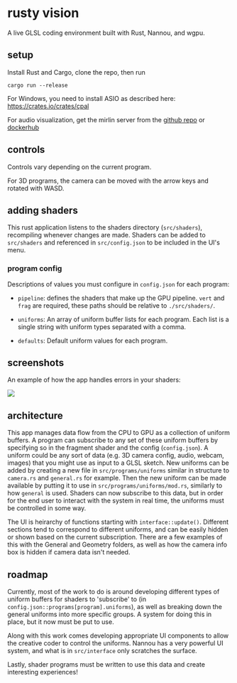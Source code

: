 # rusty vision

A live GLSL coding environment built with Rust, Nannou, and wgpu.

## setup

Install Rust and Cargo, clone the repo, then run

```
cargo run --release
```

For Windows, you need to install ASIO as described here: https://crates.io/crates/cpal

For audio visualization, get the mirlin server from the [github repo](https://github.com/julesyoungberg/mirlin-server) or [dockerhub](https://hub.docker.com/repository/docker/julesyoungberg/mirlin-server)

## controls

Controls vary depending on the current program.

For 3D programs, the camera can be moved with the arrow keys and rotated with WASD.

## adding shaders

This rust application listens to the shaders directory (`src/shaders`), recompiling whenever changes are made. Shaders can be added to `src/shaders` and referenced in `src/config.json` to be included in the UI's menu.

### program config

Descriptions of values you must configure in `config.json` for each program:

- `pipeline`: defines the shaders that make up the GPU pipeline. `vert` and `frag` are required, these paths should be relative to `./src/shaders/`.

- `uniforms`: An array of uniform buffer lists for each program. Each list is a single string with uniform types separated with a comma.

- `defaults`: Default uniform values for each program.

## screenshots

An example of how the app handles errors in your shaders:

![](images/screenshot.png)

## architecture

This app manages data flow from the CPU to GPU as a collection of uniform buffers. A program can subscribe to any set of these uniform buffers by specifying so in the fragment shader and the config (`config.json`). A uniform could be any sort of data (e.g. 3D camera config, audio, webcam, images) that you might use as input to a GLSL sketch. New uniforms can be added by creating a new file in `src/programs/uniforms` similar in structure to `camera.rs` and `general.rs` for example. Then the new uniform can be made available by putting it to use in `src/programs/uniforms/mod.rs`, similarly to how `general` is used. Shaders can now subscribe to this data, but in order for the end user to interact with the system in real time, the uniforms must be controlled in some way.

The UI is heirarchy of functions starting with `interface::update()`. Different sections tend to correspond to different uniforms, and can be easily hidden or shown based on the current subscription. There are a few examples of this with the General and Geometry folders, as well as how the camera info box is hidden if camera data isn't needed.

## roadmap

Currently, most of the work to do is around developing different types of uniform buffers for shaders to 'subscribe' to (in `config.json::programs[program].uniforms`), as well as breaking down the general uniforms into more specific groups. A system for doing this in place, but it now must be put to use.

Along with this work comes developing appropriate UI components to allow the creative coder to control the uniforms. Nannou has a very powerful UI system, and what is in `src/interface` only scratches the surface.

Lastly, shader programs must be written to use this data and create interesting experiences!
